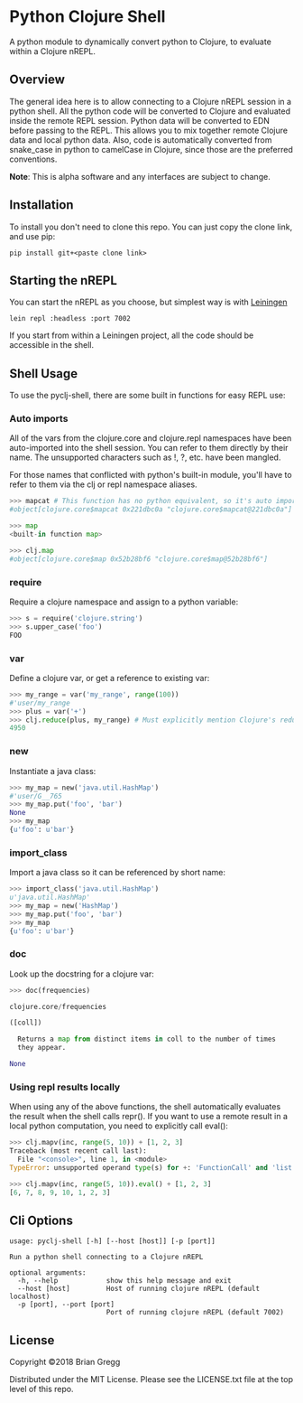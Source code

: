 Python Clojure Shell
======================

A python module to dynamically convert python to Clojure, to evaluate within a Clojure nREPL.

## Overview

The general idea here is to allow connecting to a Clojure nREPL session in a python shell. All the python
code will be converted to Clojure and evaluated inside the remote REPL session. Python data will be converted
to EDN before passing to the REPL. This allows you to mix together remote Clojure data and local python data.
Also, code is automatically converted from snake_case in python to camelCase in Clojure, since those are the
preferred conventions. 

**Note**: This is alpha software and any interfaces are subject to change.

## Installation

To install you don't need to clone this repo. You can just copy the clone link, and use pip:

```pip install git+<paste clone link>```

## Starting the nREPL

You can start the nREPL as you choose, but simplest way is with [Leiningen](https://leiningen.org)

    lein repl :headless :port 7002

If you start from within a Leiningen project, all the code should be accessible in the shell.

## Shell Usage

To use the pyclj-shell, there are some built in functions for easy REPL use:

### Auto imports

All of the vars from the clojure.core and clojure.repl namespaces have been auto-imported into the shell session. You
can refer to them directly by their name. The unsupported characters such as !, ?, etc. have been mangled.

For those names that conflicted with python's built-in module, you'll have to refer to them via the clj or repl namespace
aliases.

```python
>>> mapcat # This function has no python equivalent, so it's auto imported
#object[clojure.core$mapcat 0x221dbc0a "clojure.core$mapcat@221dbc0a"]

>>> map
<built-in function map>

>>> clj.map
#object[clojure.core$map 0x52b28bf6 "clojure.core$map@52b28bf6"]
```  

### require

Require a clojure namespace and assign to a python variable:

```python
>>> s = require('clojure.string')
>>> s.upper_case('foo')
FOO
```

### var

Define a clojure var, or get a reference to existing var:

```python
>>> my_range = var('my_range', range(100))
#'user/my_range
>>> plus = var('+')
>>> clj.reduce(plus, my_range) # Must explicitly mention Clojure's reduce
4950
```

### new

Instantiate a java class:

```python
>>> my_map = new('java.util.HashMap')
#'user/G__765
>>> my_map.put('foo', 'bar')
None
>>> my_map
{u'foo': u'bar'}
```

### import_class

Import a java class so it can be referenced by short name:

```python
>>> import_class('java.util.HashMap')
u'java.util.HashMap'
>>> my_map = new('HashMap')
>>> my_map.put('foo', 'bar')
>>> my_map
{u'foo': u'bar'}
```

### doc

Look up the docstring for a clojure var:

```python
>>> doc(frequencies)

clojure.core/frequencies

([coll])

  Returns a map from distinct items in coll to the number of times
  they appear.

None
```

### Using repl results locally

When using any of the above functions, the shell automatically evaluates the result when the shell calls repr(). If
you want to use a remote result in a local python computation, you need to explicitly call eval():

```python
>>> clj.mapv(inc, range(5, 10)) + [1, 2, 3]
Traceback (most recent call last):
  File "<console>", line 1, in <module>
TypeError: unsupported operand type(s) for +: 'FunctionCall' and 'list'

>>> clj.mapv(inc, range(5, 10)).eval() + [1, 2, 3]
[6, 7, 8, 9, 10, 1, 2, 3]
``` 

## Cli Options

```
usage: pyclj-shell [-h] [--host [host]] [-p [port]]

Run a python shell connecting to a Clojure nREPL

optional arguments:
  -h, --help            show this help message and exit
  --host [host]         Host of running clojure nREPL (default localhost)
  -p [port], --port [port]
                        Port of running clojure nREPL (default 7002)
```

## License

Copyright ©2018 Brian Gregg

Distributed under the MIT License. Please see the LICENSE.txt file at the top level of this repo.
